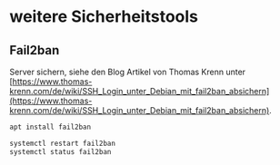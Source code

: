 # weitere Sicherheitstools

## Fail2ban

Server sichern, siehe den Blog Artikel von Thomas Krenn unter [https://www.thomas-krenn.com/de/wiki/SSH_Login_unter_Debian_mit_fail2ban_absichern](https://www.thomas-krenn.com/de/wiki/SSH_Login_unter_Debian_mit_fail2ban_absichern).

```bash
apt install fail2ban
```

```bash
systemctl restart fail2ban
systemctl status fail2ban
```
